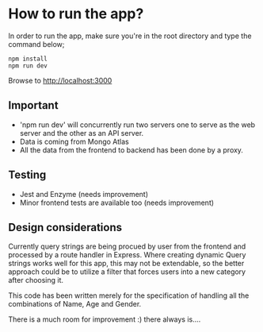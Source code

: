 # How to run the app?

In order to run the app, make sure you're in the root directory and type the command below;

```
npm install
npm run dev
```

Browse to [http://localhost:3000](http://localhost:3000)

## Important

- 'npm run dev' will concurrently run two servers one to serve as the web server and the other as an API server.
- Data is coming from Mongo Atlas
- All the data from the frontend to backend has been done by a proxy.

## Testing

- Jest and Enzyme (needs improvement)
- Minor frontend tests are available too (needs improvement)

## Design considerations

Currently query strings are being procued by user from the frontend and processed by a route handler in Express.
Where creating dynamic Query strings works well for this app, this may not be extendable, so the better approach could be
to utilize a filter that forces users into a new category after choosing it.

This code has been written merely for the specification of handling all the combinations of Name, Age and Gender.

There is a much room for improvement :) there always is....
